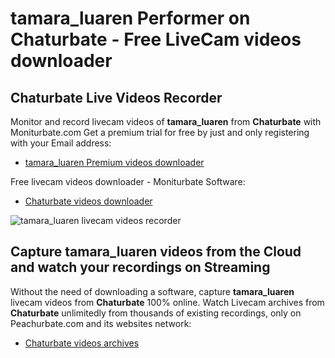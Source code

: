 # tamara_luaren Performer on Chaturbate - Free LiveCam videos downloader

## Chaturbate Live Videos Recorder

Monitor and record livecam videos of **tamara_luaren** from **Chaturbate** with Moniturbate.com
Get a premium trial for free by just and only registering with your Email address:
* [tamara_luaren Premium videos downloader](https://moniturbate.com/request-demo-licence-key.html)

Free livecam videos downloader - Moniturbate Software:
* [Chaturbate videos downloader](https://moniturbate.com/moniturbate-download-software.html)

![tamara_luaren livecam videos recorder](https://peachurnet.com/templates/moniturbate-software.png)


## Capture tamara_luaren videos from the Cloud and watch your recordings on Streaming

Without the need of downloading a software, capture **tamara_luaren** livecam videos from **Chaturbate** 100% online.
Watch Livecam archives from **Chaturbate** unlimitedly from thousands of existing recordings, only on Peachurbate.com and its websites network:
* [Chaturbate videos archives](https://peachurnet.com/)